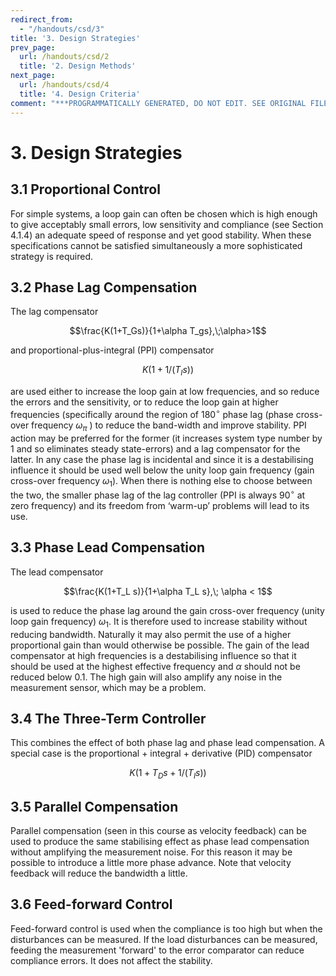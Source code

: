 ```yaml
---
redirect_from:
  - "/handouts/csd/3"
title: '3. Design Strategies'
prev_page:
  url: /handouts/csd/2
  title: '2. Design Methods'
next_page:
  url: /handouts/csd/4
  title: '4. Design Criteria'
comment: "***PROGRAMMATICALLY GENERATED, DO NOT EDIT. SEE ORIGINAL FILES IN /content***"
---
```

# 3.	Design Strategies

## 3.1	Proportional Control

For simple systems, a loop gain can often be chosen which is high enough to give acceptably small errors, low sensitivity and compliance (see Section 4.1.4) an adequate speed of response and yet good stability. When these specifications cannot be satisfied simultaneously a more sophisticated strategy is required.

## 3.2	Phase Lag Compensation

The lag compensator

$$\frac{K(1+T_Gs)}{1+\alpha T_gs},\;\alpha>1$$

and proportional-plus-integral (PPI) compensator

$$K(1+1/(T_I s))$$

are used either to increase the loop gain at low frequencies, and so reduce the errors and the sensitivity, or to reduce the loop gain at higher frequencies (specifically around the region of $180^\circ$ phase lag (phase cross-over frequency $\omega_\pi$ ) to reduce the band-width and improve stability. PPI action may be preferred for the former (it increases system type number by 1 and so eliminates steady state-errors) and a lag compensator for the latter. In any case the phase lag is incidental and since it is a destabilising influence it should be used well below the unity loop gain frequency (gain cross-over frequency $\omega_1$). When there is nothing else to choose between the two, the smaller phase lag of the lag controller (PPI is always $90^\circ$ at zero frequency) and its freedom from ‘warm-up’ problems will lead to its use.

## 3.3	Phase Lead Compensation

The lead compensator

$$\frac{K(1+T_L s)}{1+\alpha T_L s},\; \alpha < 1$$

is used to reduce the phase lag around the gain cross-over frequency (unity loop gain frequency) $\omega_1$. It is therefore used to increase stability without reducing bandwidth. Naturally it may also permit the use of a higher proportional gain than would otherwise be possible. The gain of the lead compensator at high frequencies is a destabilising influence so that it should be used at the highest effective frequency and $\alpha$ should not be reduced below $0.1$. The high gain will also amplify any noise in the measurement sensor, which may be a problem.

## 3.4	The Three-Term Controller

This combines the effect of both phase lag and phase lead compensation. A special case is the proportional + integral + derivative (PID) compensator

$$K(1 + T_D s + 1/(T_I s))$$

## 3.5	Parallel Compensation

Parallel compensation (seen in this course as velocity feedback) can be used to produce the same stabilising effect as phase lead compensation without amplifying the measurement noise. For this reason it may be possible to introduce a little more phase advance. Note that velocity feedback will reduce the bandwidth a little.

## 3.6	Feed-forward Control

Feed-forward control is used when the compliance is too high but when the disturbances can be measured. If the load disturbances can be measured, feeding the measurement 'forward' to the error comparator can reduce compliance errors. It does not affect the stability.
